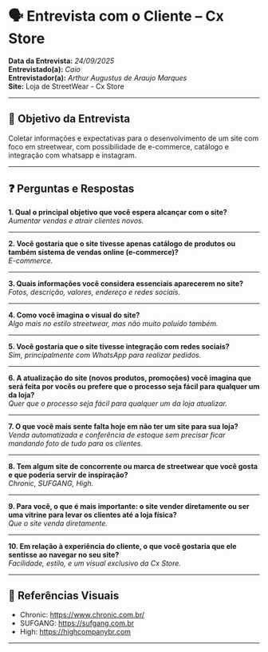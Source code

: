 # 🗣️ Entrevista com o Cliente – Cx Store

**Data da Entrevista:** *24/09/2025*  
**Entrevistado(a):** *Caio*  
**Entrevistador(a):** *Arthur Augustus de Araujo Marques*  
**Site:** Loja de StreetWear - Cx Store

---

## 📌 Objetivo da Entrevista

Coletar informações e expectativas para o desenvolvimento de um site com foco em streetwear, com possibilidade de e-commerce, catálogo e integração com whatsapp e instagram.

---

## ❓ Perguntas e Respostas

**1. Qual o principal objetivo que você espera alcançar com o site?**  
 *Aumentar vendas e atrair clientes novos.*

---

**2. Você gostaria que o site tivesse apenas catálogo de produtos ou também sistema de vendas online (e-commerce)?**  
 *E-commerce.*

---

**3. Quais informações você considera essenciais aparecerem no site?**  
 *Fotos, descrição, valores, endereço e redes sociais.*

---

**4. Como você imagina o visual do site?**  
 *Algo mais no estilo streetwear, mas não muito poluído também.*

---

**5. Você gostaria que o site tivesse integração com redes sociais?**  
 *Sim, principalmente com WhatsApp para realizar pedidos.*

---

**6. A atualização do site (novos produtos, promoções) você imagina que será feita por vocês ou prefere que o processo seja fácil para qualquer um da loja?**  
 *Quer que o processo seja fácil para qualquer um da loja atualizar.*

---

**7. O que você mais sente falta hoje em não ter um site para sua loja?**  
 *Venda automatizada e conferência de estoque sem precisar ficar mandando foto de tudo para os clientes.*

---

**8. Tem algum site de concorrente ou marca de streetwear que você gosta e que poderia servir de inspiração?**  
 *Chronic, SUFGANG, High.*

---

**9. Para você, o que é mais importante: o site vender diretamente ou ser uma vitrine para levar os clientes até a loja física?**  
 *Que o site venda diretamente.*

---

**10. Em relação à experiência do cliente, o que você gostaria que ele sentisse ao navegar no seu site?**  
 *Facilidade, estilo, e um visual exclusivo da Cx Store.*

---


## 🔗 Referências Visuais

- Chronic: https://www.chronic.com.br/
- SUFGANG: https://sufgang.com.br  
- High: https://highcompanybr.com

---

